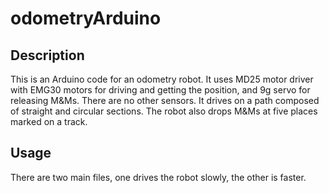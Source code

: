 # odometryArduino
## Description
This is an Arduino code for an odometry robot. It uses MD25 motor driver with EMG30 motors for driving and getting the position, and 9g servo for releasing M&Ms. There are no other sensors. It drives on a path composed of straight and circular sections. The robot also drops M&Ms at five places marked on a track.

## Usage
There are two main files, one drives the robot slowly, the other is faster. 
